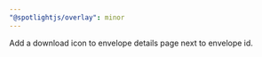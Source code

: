 ```yaml
---
"@spotlightjs/overlay": minor
---
```


Add a download icon to envelope details page next to envelope id.
